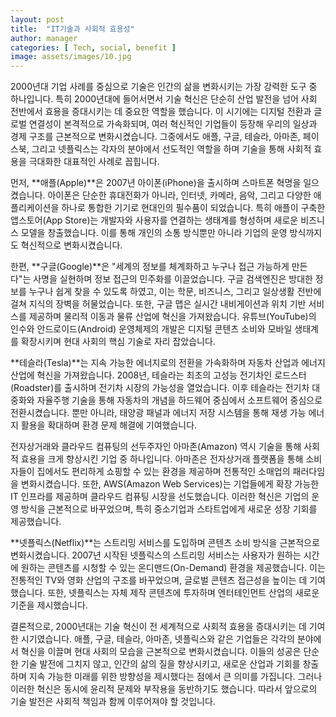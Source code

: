 ```yaml
---
layout: post
title:  "IT기술과 사회적 효용성"
author: manager
categories: [ Tech, social, benefit ]
image: assets/images/10.jpg
---
```

2000년대 기업 사례를 중심으로
기술은 인간의 삶을 변화시키는 가장 강력한 도구 중 하나입니다. 특히 2000년대에 들어서면서 기술 혁신은 단순히 산업 발전을 넘어 사회 전반에서 효용을 증대시키는 데 중요한 역할을 했습니다. 이 시기에는 디지털 전환과 글로벌 연결성이 본격적으로 가속화되며, 여러 혁신적인 기업들이 등장해 우리의 일상과 경제 구조를 근본적으로 변화시켰습니다. 그중에서도 애플, 구글, 테슬라, 아마존, 페이스북, 그리고 넷플릭스는 각자의 분야에서 선도적인 역할을 하며 기술을 통해 사회적 효용을 극대화한 대표적인 사례로 꼽힙니다.

먼저, **애플(Apple)**은 2007년 아이폰(iPhone)을 출시하며 스마트폰 혁명을 일으켰습니다. 아이폰은 단순한 휴대전화가 아니라, 인터넷, 카메라, 음악, 그리고 다양한 애플리케이션을 하나로 통합한 기기로 현대인의 필수품이 되었습니다. 특히 애플이 구축한 앱스토어(App Store)는 개발자와 사용자를 연결하는 생태계를 형성하며 새로운 비즈니스 모델을 창출했습니다. 이를 통해 개인의 소통 방식뿐만 아니라 기업의 운영 방식까지도 혁신적으로 변화시켰습니다.

한편, **구글(Google)**은 "세계의 정보를 체계화하고 누구나 접근 가능하게 만든다"는 사명을 실현하며 정보 접근의 민주화를 이끌었습니다. 구글 검색엔진은 방대한 정보를 누구나 쉽게 찾을 수 있도록 하였고, 이는 학문, 비즈니스, 그리고 일상생활 전반에 걸쳐 지식의 장벽을 허물었습니다. 또한, 구글 맵은 실시간 내비게이션과 위치 기반 서비스를 제공하며 물리적 이동과 물류 산업에 혁신을 가져왔습니다. 유튜브(YouTube)의 인수와 안드로이드(Android) 운영체제의 개발은 디지털 콘텐츠 소비와 모바일 생태계를 확장시키며 현대 사회의 핵심 기술로 자리 잡았습니다.

**테슬라(Tesla)**는 지속 가능한 에너지로의 전환을 가속화하며 자동차 산업과 에너지 산업에 혁신을 가져왔습니다. 2008년, 테슬라는 최초의 고성능 전기차인 로드스터(Roadster)를 출시하며 전기차 시장의 가능성을 열었습니다. 이후 테슬라는 전기차 대중화와 자율주행 기술을 통해 자동차의 개념을 하드웨어 중심에서 소프트웨어 중심으로 전환시켰습니다. 뿐만 아니라, 태양광 패널과 에너지 저장 시스템을 통해 재생 가능 에너지 활용을 확대하며 환경 문제 해결에 기여했습니다.

전자상거래와 클라우드 컴퓨팅의 선두주자인 아마존(Amazon) 역시 기술을 통해 사회적 효용을 크게 향상시킨 기업 중 하나입니다. 아마존은 전자상거래 플랫폼을 통해 소비자들이 집에서도 편리하게 쇼핑할 수 있는 환경을 제공하며 전통적인 소매업의 패러다임을 변화시켰습니다. 또한, AWS(Amazon Web Services)는 기업들에게 확장 가능한 IT 인프라를 제공하며 클라우드 컴퓨팅 시장을 선도했습니다. 이러한 혁신은 기업의 운영 방식을 근본적으로 바꾸었으며, 특히 중소기업과 스타트업에게 새로운 성장 기회를 제공했습니다.

**넷플릭스(Netflix)**는 스트리밍 서비스를 도입하며 콘텐츠 소비 방식을 근본적으로 변화시켰습니다. 2007년 시작된 넷플릭스의 스트리밍 서비스는 사용자가 원하는 시간에 원하는 콘텐츠를 시청할 수 있는 온디맨드(On-Demand) 환경을 제공했습니다. 이는 전통적인 TV와 영화 산업의 구조를 바꾸었으며, 글로벌 콘텐츠 접근성을 높이는 데 기여했습니다. 또한, 넷플릭스는 자체 제작 콘텐츠에 투자하며 엔터테인먼트 산업의 새로운 기준을 제시했습니다.

결론적으로, 2000년대는 기술 혁신이 전 세계적으로 사회적 효용을 증대시키는 데 기여한 시기였습니다. 애플, 구글, 테슬라, 아마존, 넷플릭스와 같은 기업들은 각각의 분야에서 혁신을 이끌며 현대 사회의 모습을 근본적으로 변화시켰습니다. 이들의 성공은 단순한 기술 발전에 그치지 않고, 인간의 삶의 질을 향상시키고, 새로운 산업과 기회를 창출하며 지속 가능한 미래를 위한 방향성을 제시했다는 점에서 큰 의미를 가집니다. 그러나 이러한 혁신은 동시에 윤리적 문제와 부작용을 동반하기도 했습니다. 따라서 앞으로의 기술 발전은 사회적 책임과 함께 이루어져야 할 것입니다.

<!-- > It would seem the claim could also extend to die cut books in general, as we can’t find anything sooner, but do let us know in the comments if you have further light to shed on this! Such books are, of course, still popular in children’s publishing today, though the die cutting is not now limited to mere outlines, as evidenced in a beautiful 2014 version of the same Little Red Riding Hood story.  -->

